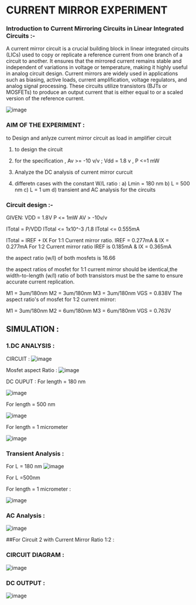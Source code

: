 # CURRENT MIRROR EXPERIMENT 

### Introduction to Current Mirroring Circuits in Linear Integrated Circuits :-

A current mirror circuit is a crucial building block in linear integrated circuits (LICs) used to copy or replicate a reference current from one branch of a circuit to another. It ensures that the mirrored current remains stable and independent of variations in voltage or temperature, making it highly useful in analog circuit design.
Current mirrors are widely used in applications such as biasing, active loads, current amplification, voltage regulators, and analog signal processing. These circuits utilize transistors (BJTs or MOSFETs) to produce an output current that is either equal to or a scaled version of the reference current.

![image](https://github.com/user-attachments/assets/b8572d36-d26d-483f-b319-328aa84e06d5)

### AIM OF THE EXPERIMENT :
 to Design and anlyze current mirror circuit  as load in amplifier circuit 
 
 1) to design the circuit
 2) for the specification , Av >= -10 v/v ; Vdd = 1.8 v , P <=1 mW
 3) Analyze the DC analysis of current mirror curcuit
    
 4) differetn cases with the constant W/L ratio :
           a) Lmin = 180 nm
           b) L = 500 nm
           c) L = 1 um
           d) transient and AC analysis for the circuits


### Circuit design :-

GIVEN:
VDD = 1.8V
P <= 1mW
AV > -10v/v

ITotal = P/VDD
ITotal <= 1x10^-3 /1.8
ITotal <= 0.555mA

ITotal = IREF + IX
For 1:1 Current mirror ratio. IREF = 0.277mA & IX = 0.277mA
For 1:2 Current mirror ratio IREF is 0.185mA & IX = 0.365mA

the aspect ratio (w/l) of both mosfets is 16.66

the aspect ratios of mosfet for 1:1 current mirror should be identical,the width-to-length (w/l) ratio of both transistors must be the same to ensure accurate current replication.

M1 = 3um/180nm
M2 = 3um/180nm
M3 = 3um/180nm VGS = 0.838V
The aspect  ratio's of mosfet for 1:2 current mirror:

M1 = 3um/180nm
M2 = 6um/180nm
M3 = 6um/180nm VGS = 0.763V

## SIMULATION :

### 1.DC ANALYSIS :

 CIRCUIT :
![image](https://github.com/user-attachments/assets/adcb6ef1-9358-44f9-b3a2-aa0f2dbdea2b)


 Mosfet aspect Ratio :
![image](https://github.com/user-attachments/assets/d26910a0-ac31-45a0-be82-619a1f00a692)



 DC OUPUT :
 For length = 180 nm
 
![image](https://github.com/user-attachments/assets/a2f69d2d-25d5-4ba3-88ef-f71f9b7b81db)

For length = 500 nm 

![image](https://github.com/user-attachments/assets/02d2a362-4d28-4794-a061-20cfe9d7f2e9)

For length = 1 micrometer

![image](https://github.com/user-attachments/assets/6b4c211e-f8fe-44f1-8267-fc1f6ffa44c0)






 ### Transient Analysis :
 
For L = 180 nm
 ![image](https://github.com/user-attachments/assets/2a032825-1ca5-4ead-a54b-ea9023c7ad05)


 For L =500nm


 For length = 1 micrometer :

 ![image](https://github.com/user-attachments/assets/d3e6be63-173d-4281-9a15-b6f736d68ac2)



 

 ### AC Analysis :
 
 ![image](https://github.com/user-attachments/assets/786f5669-5235-41e0-bf18-cca80d00d707)

 ##For Circuit 2 with Current Mirror Ratio 1:2 :  

 ### CIRCUIT DIAGRAM :
 ![image](https://github.com/user-attachments/assets/da26067b-c432-4e35-ae43-306ee9865493)

### DC OUTPUT :
![image](https://github.com/user-attachments/assets/e3ffb2ec-d6a6-405e-bfe2-b61152282518)


 


 





           
    
    
